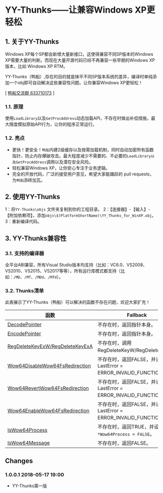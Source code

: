 ﻿
# YY-Thunks——让兼容Windows XP更轻松


## 1. 关于YY-Thunks
Windows XP每个SP都会新增大量新接口，这使得兼容不同SP版本的Windows XP需要大量的判断。而现在大量开源代码已经不再兼容一些早期的Windows XP版本，比如 Windows XP RTM。

YY-Thunks（鸭船）,存在的目的就是抹平不同SP版本系统的差异，编译时单纯添加一个obj即可自动解决这些兼容性问题。让你兼容Windows XP更轻松！


[ [鸭船交流群 633710173](https://shang.qq.com/wpa/qunwpa?idkey=21d51d8ad1d77b99ea9544b399e080ec347ca6a1bc04267fb59cebf22644a42a) ]


### 1.1. 原理
使用`LoadLibrary`以及`GetProcAddress`动态加载API，不存在时做出补偿措施，最大限度模拟原始API行为，让你的程序正常运行。

### 1.2. 亮点
* 更快！更安全！`鸭船`内建2级缓存以及按需加载机制，同时自动加密所有函数指针，防止内存爆破攻击。最大程度减少不需要的、不必要的`LoadLibrary以及GetProcAddress`调用以及潜在安全风险。
* 轻松兼容Windows XP，让你安心专注于业务逻辑。
* 完全的开放代码，广泛的接受用户意见，希望大家能踊跃的 pull requests，为`鸭船`添砖加瓦。

## 2. 使用YY-Thunks
1：将`YY-Thunks\objs` 文件夹复制到你的工程目录。
2：【连接器】-【输入】-【附加依赖项】，添加`objs\$(PlatformShortName)\YY_Thunks_for_WinXP.obj`。
3：重新编译代码。

## 3. YY-Thunks兼容性
### 3.1. 支持的编译器
全平台ABI兼容，所有Visual Studio版本均支持（比如：VC6.0、VS2008、VS2010、VS2015、VS2017等等），所有运行库模式都支持（比如：`/MD`、`/MT`、`/MDd`、`/MTd`）。

### 3.2. Thunks清单
此表展示了YY-Thunks（鸭船）可以解决的函数不存在问题，欢迎大家扩充！

| 函数                                                                                                         | Fallback
| ----                                                                                                         | -----------
| [DecodePointer](https://msdn.microsoft.com/en-us/library/bb432242.aspx)                                      | 不存在时，返回指针本身。
| [EncodePointer](https://msdn.microsoft.com/en-us/library/bb432254.aspx)                                      | 不存在时，返回指针本身。
| [RegDeleteKeyExW/RegDeleteKeyExA](https://msdn.microsoft.com/en-us/library/windows/desktop/ms724847.aspx)    | 不存在时，调用RegDeleteKeyW/RegDeleteKeyA。
| [Wow64DisableWow64FsRedirection](https://msdn.microsoft.com/en-us/library/windows/desktop/aa365743.aspx)     | 不存在时，返回FALSE，并设置 LastError = ERROR_INVALID_FUNCTION。
| [Wow64RevertWow64FsRedirection](https://msdn.microsoft.com/en-us/library/windows/desktop/aa365745.aspx)      | 不存在时，返回FALSE，并设置 LastError = ERROR_INVALID_FUNCTION。
| [Wow64EnableWow64FsRedirection](https://msdn.microsoft.com/en-us/library/windows/desktop/aa365744.aspx)      | 不存在时，返回FALSE，并设置 LastError = ERROR_INVALID_FUNCTION。
| [IsWow64Process](https://msdn.microsoft.com/en-us/library/windows/desktop/ms684139.aspx)                     | 不存在时，返回TRUE，并设置 `*Wow64Process = FALSE`。
| [IsWow64Message](https://msdn.microsoft.com/en-us/library/windows/desktop/ms684136.aspx)                     | 不存在时，返回FALSE。


## Changes

### 1.0.0.1 2018-05-17 19:00
* YY-Thunks第一版
